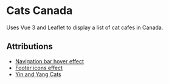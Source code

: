 # Cats Canada

Uses Vue 3 and Leaflet to display a list of cat cafes in Canada.

## Attributions

- [Navigation bar hover effect](https://codepen.io/dig-lopes/pen/XovjNL)
- [Footer icons effect](https://codepen.io/ephs23/pen/NeQZGx)
- [Yin and Yang Cats](https://codepen.io/ainalem/pen/VwbyjLQ)
